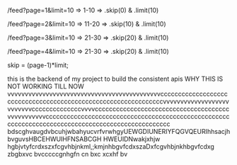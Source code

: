 
/feed?page=1&limit=10 => 1-10 => .skip(0) & .limit(10)

/feed?page=2&limit=10 => 11-20 => .skip(10) & .limit(10)

/feed?page=3&limit=10 => 21-30 => .skip(20) & .limit(10)

/feed?page=4&limit=10 => 21-30 => .skip(20) & .limit(10)

skip = (page-1)*limit;
 

this is the backend of my project to build the consistent apis
WHY THIS IS NOT WORKING TILL NOW
vvvvvvvvvvvvvvvvvvvvvvvvvvvvvvvvvvvvvvvvvvvvcccccccccccccccccccccccccccccccccccccccccccccccccccccccccccccccvvvvvvvvvvvvvvvvvvvvvvvvvvccccccccccccccvvvvccccccccccccccccccccccccccccccccccccccvvvvvvvvvvvcccccccccccccccccccccccccccccccccccccccccccccccccccccccccccccccccccccccccccccccccccccccccccccccccc
bdscghvaugdvbcuhjwbahyucvrfvrwhgyUEWGDIUNERIYFQGVQEURIhhsacjhbvguvsHBCEHWUIHFNSABCGH HWEUIDNwakjxhjw
hgbjvtyfcrdxszxfcgvhbjnkml,;kmjnhbgvfcdxszaDxfcgvhbjnkhbgvfcdxg
zbgbxvc bvcccccgnhgfn cn bxc xcxhf bv 